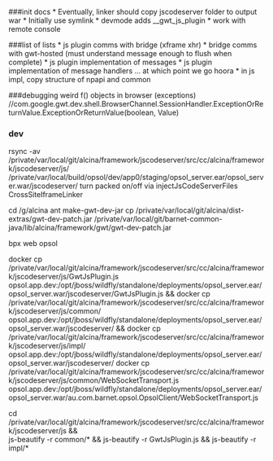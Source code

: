 ###init docs
	* Eventually, linker should copy jscodeserver folder to output war
	* Initially use symlink
	* devmode adds __gwt_js_plugin
	* work with remote console
	
###list of lists
	* js plugin comms with bridge (xframe xhr)
	* bridge comms with gwt-hosted (must understand message enough to flush when complete)
	* js plugin implementation of messages
	* js plugin implementation of message handlers
		... at which point we go hoora
	* in js impl, copy structure of npapi and common
	
###debugging weird f() objects in browser (exceptions)
//com.google.gwt.dev.shell.BrowserChannel.SessionHandler.ExceptionOrReturnValue.ExceptionOrReturnValue(boolean, Value)


### dev
rsync -av /private/var/local/git/alcina/framework/jscodeserver/src/cc/alcina/framework/jscodeserver/js/ /private/var/local/build/opsol/dev/app0/staging/opsol_server.ear/opsol_server.war/jscodeserver/
turn packed on/off via injectJsCodeServerFiles CrossSiteIframeLinker

cd /g/alcina
ant make-gwt-dev-jar
cp /private/var/local/git/alcina/dist-extras/gwt-dev-patch.jar /private/var/local/git/barnet-common-java/lib/alcina/framework/gwt/gwt-dev-patch.jar

bpx web opsol

docker cp /private/var/local/git/alcina/framework/jscodeserver/src/cc/alcina/framework/jscodeserver/js/GwtJsPlugin.js opsol.app.dev:/opt/jboss/wildfly/standalone/deployments/opsol_server.ear/opsol_server.war/jscodeserver/GwtJsPlugin.js &&
docker cp /private/var/local/git/alcina/framework/jscodeserver/src/cc/alcina/framework/jscodeserver/js/common/ opsol.app.dev:/opt/jboss/wildfly/standalone/deployments/opsol_server.ear/opsol_server.war/jscodeserver/ &&
docker cp /private/var/local/git/alcina/framework/jscodeserver/src/cc/alcina/framework/jscodeserver/js/impl/ opsol.app.dev:/opt/jboss/wildfly/standalone/deployments/opsol_server.ear/opsol_server.war/jscodeserver/
docker cp /private/var/local/git/alcina/framework/jscodeserver/src/cc/alcina/framework/jscodeserver/js/common/WebSocketTransport.js  opsol.app.dev:/opt/jboss/wildfly/standalone/deployments/opsol_server.ear/opsol_server.war/au.com.barnet.opsol.OpsolClient/WebSocketTransport.js

cd /private/var/local/git/alcina/framework/jscodeserver/src/cc/alcina/framework/jscodeserver/js && \
js-beautify -r common/* && js-beautify -r GwtJsPlugin.js && js-beautify -r impl/*